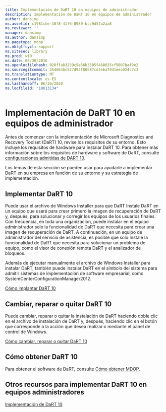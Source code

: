```yaml
---
title: Implementación de DaRT 10 en equipos de administrador
description: Implementación de DaRT 10 en equipos de administrador
author: dansimp
ms.assetid: c1981cbe-10f8-41f6-8989-bcc9d57a2aa8
ms.reviewer: ''
manager: dansimp
ms.author: dansimp
ms.pagetype: mdop
ms.mktglfcycl: support
ms.sitesec: library
ms.prod: w10
ms.date: 08/30/2016
ms.openlocfilehash: 020ffab3239c5e56b3505f468035cf5007baf9e2
ms.sourcegitcommit: 354664bc527d93f80687cd2eba70d1eea024c7c3
ms.translationtype: MT
ms.contentlocale: es-ES
ms.lasthandoff: 06/26/2020
ms.locfileid: "10813134"
---
```

# Implementación de DaRT 10 en equipos de administrador


Antes de comenzar con la implementación de Microsoft Diagnostics and Recovery Toolset (DaRT) 10, revise los requisitos de su entorno. Esto incluye los requisitos de hardware para instalar DaRT 10. Para obtener más información sobre los requisitos de hardware y software de DaRT, consulte [configuraciones admitidas de DART 10](dart-10-supported-configurations.md).

Los temas de esta sección se pueden usar para ayudarle a implementar DaRT en su empresa en función de su entorno y su estrategia de implementación.

## Implementar DaRT 10


Puede usar el archivo de Windows Installer para que DaRT Instale DaRT en un equipo que usará para crear primero la imagen de recuperación de DaRT y, después, para solucionar y corregir los equipos de los usuarios finales. Con frecuencia, en toda una organización, puede instalar en el equipo administrador solo la funcionalidad de DaRT que necesita para crear una imagen de recuperación de DaRT. A continuación, en un equipo de administrador del servicio de asistencia, es posible que solo Instale la funcionalidad de DaRT que necesita para solucionar un problema de equipo, como el visor de conexión remota DaRT y el analizador de bloqueos.

Además de ejecutar manualmente el archivo de Windows Installer para instalar DaRT, también puede instalar DaRT en el símbolo del sistema para admitir sistemas de implementación de software empresarial, como SystemCenterConfigurationManager2012.

[Cómo implantar DaRT 10](how-to-deploy-dart-10.md)

## Cambiar, reparar o quitar DaRT 10


Puede cambiar, reparar o quitar la instalación de DaRT haciendo doble clic en el archivo de instalación de DaRT y, después, haciendo clic en el botón que corresponde a la acción que desea realizar o mediante el panel de control de Windows.

[Cómo cambiar, reparar o quitar DaRT 10](how-to-change-repair-or-remove-dart-10.md)

## Cómo obtener DaRT 10


Para obtener el software de DaRT, consulte [Cómo obtener MDOP](https://go.microsoft.com/fwlink/?LinkId=322049).

## Otros recursos para implementar DaRT 10 en equipos administradores


[Implementación de DaRT 10](deploying-dart-10.md)

 

 





